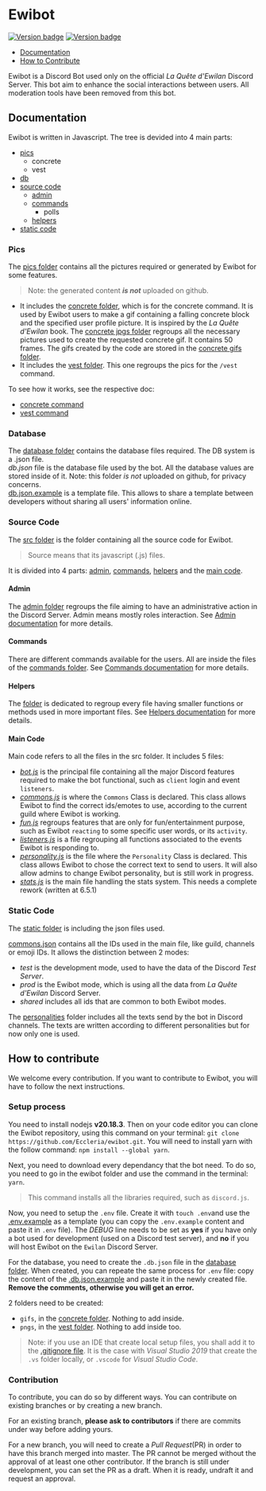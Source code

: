# Ewibot

[![Version badge](https://badgen.net/github/release/Eccleria/ewibot)](https://github.com/Eccleria/ewibot) [![Version badge](https://badgen.net/github/branches/Eccleria/ewibot)](https://github.com/Eccleria/ewibot)

- [Documentation](#documentation)
- [How to Contribute](#how-to-contribute)

Ewibot is a Discord Bot used only on the official *La Quête d'Ewilan* Discord Server.
This bot aim to enhance the social interactions between users. All moderation tools have been removed from this bot.

## Documentation
Ewibot is written in Javascript. The tree is devided into 4 main parts: 

- [pics](#pics)
	- concrete
	- vest
- [db](#database)
- [source code](#source-code)
	- [admin](#admin)
	- [commands](#commands)
		- polls
	- [helpers](#helpers)
- [static code](#static-code)

### Pics
The [pics folder](./pics) contains all the pictures required or generated by Ewibot for some features.
> Note: the generated content ***is not*** uploaded on github.

- It includes the [concrete folder](./pics/concrete), which is for the concrete command. It is used by Ewibot users to
make a gif containing a falling concrete block and the specified user profile picture. It is inspired by the 
*La Quête d'Ewilan* book.
The [concrete jpgs folder](./pics/concrete/jpgs) regroups all the necessary pictures used to create the requested concrete gif. It contains 50 frames.
The gifs created by the code are stored in the [concrete gifs folder](./pics/concrete/gifs).
- It includes the [vest folder](./pics/vest). This one regroups the pics for the `/vest` command.

To see how it works, see the respective doc:
- [concrete command](./doc/commands/concrete.md)
- [vest command](./doc/commands/vest.md)

### Database
The [database folder](./db) contains the database files required. The DB system is a .json file.   
*db.json* file is the database file used by the bot.
All the database values are stored inside of it. Note: this folder *is not* uploaded on github, for privacy concerns.  
[db.json.example](./db/db.json.example) is a template file. This allows to share a template between developers without sharing all users' information online.

### Source Code
The [src folder](./src) is the folder containing all the source code for Ewibot.
> Source means that its javascript (.js) files.

It is divided into 4 parts: 
[admin](#admin), [commands](#commands), [helpers](#helpers) and the [main code](#main-code).

#### Admin
The [admin folder](./src/admin) regroups the file aiming to have an administrative action in the Discord Server. Admin means mostly roles interaction.
See [Admin documentation](./doc/admin.md) for more details.

#### Commands
There are different commands available for the users. All are inside the files of the [commands folder](./src/commands). 
See [Commands documentation](./doc/commands/commands.md) for more details.

#### Helpers
The [folder](./src/helpers) is dedicated to regroup every file having smaller functions or methods used in more important files.
See [Helpers documentation](./doc/helpers.md) for more details.

#### Main Code
Main code refers to all the files in the src folder. It includes 5 files:
* _[bot.js](./src/bot.js)_ is the principal file containing all the major Discord features required to make the bot 
functional, such as `client` login and event `listeners`.
* _[commons.js](./src/commons.js)_ is where the `Commons` Class is declared. This class allows Ewibot to find the correct ids/emotes to use, according to the current guild where Ewibot is working.
* _[fun.js](./src/fun.js)_ regroups features that are only for fun/entertainment purpose, such as Ewibot `reacting` to some specific user words, or its `activity`.
* _[listeners.js](./src/listeners.js)_ is a file regrouping all functions associated to the events Ewibot is responding to.
* _[personality.js](./src/personality.js)_ is the file where the `Personality` Class is declared. This class allows Ewibot to chose the correct text to send to users. It will also allow admins to change Ewibot personality, but is still work in progress.
* _[stats.js](./src/stats.js)_ is the main file handling the stats system. This needs a complete rework (written at 6.5.1) 

### Static Code
The [static folder](./static) is including the json files used.

[commons.json](./src/commons.json) contains all the IDs used in the main file, like guild, channels or emoji IDs. 
It allows the distinction between 2 modes:
* _test_ is the development mode, used to have the data of the Discord *Test Server*.
* _prod_ is the Ewibot mode, which is using all the data from *La Quête d'Ewilan* Discord Server. 
* _shared_ includes all ids that are common to both Ewibot modes.

The [personalities](./src/personalities) folder includes all the texts send by the bot in Discord channels. 
The texts are written according to different personalities but for now only one is used.

## How to contribute
We welcome every contribution. If you want to contribute to Ewibot, you will have to follow the next instructions.

### Setup process
You need to install nodejs **v20.18.3**.
Then on your code editor you can clone the Ewibot repository, using this command on your terminal: `git clone https://github.com/Eccleria/ewibot.git`.
You will need to install yarn with the follow command: ```npm install --global yarn```.

Next, you need to download every dependancy that the bot need. To do so, you need to go in the ewibot folder and use the command in the terminal: ```yarn```.
> This command installs all the libraries required, such as `discord.js`.

Now, you need to setup the `.env` file. Create it with `touch .env`and use the [.env.example](.env.example) as a template (you can copy the `.env.example` content and paste it in `.env` file).
The *DEBUG* line needs to be set as **yes** if you have only a bot used for development (used on a Discord test server), and **no** if you will host Ewibot on the `Ewilan` Discord Server.

For the database, you need to create the `.db.json` file in the [database folder](./db).
When created, you can repeate the same process for `.env` file: copy the content of the [.db.json.example](./db/db.json.example) and paste it in the newly created file.
**Remove the comments, otherwise you will get an error.**

2 folders need to be created:
- `gifs`, in the [concrete folder](./pics/concrete). Nothing to add inside.
- `pngs`, in the [vest folder](./pics/vest). Nothing to add inside too.

> Note: if you use an IDE that create local setup files, you shall add it to the [.gitignore file](.gitignore).
It is the case with _Visual Studio 2019_ that create the `.vs` folder locally, or `.vscode` for _Visual Studio Code_.

### Contribution
To contribute, you can do so by different ways. You can contribute on existing branches or by creating a new branch. 

For an existing branch, **please ask to contributors** if there are commits under way before adding yours. 

For a new branch, you will need to create a *Pull Request*(PR) in order to have this branch merged into master.
The PR cannot be merged without the approval of at least one other contributor.
If the branch is still under development, you can set the PR as a draft. When it is ready, undraft it and request an approval.
